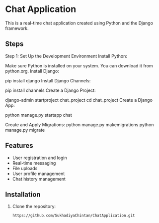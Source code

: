 # Chat Application

This is a real-time chat application created using Python and the Django framework.

## Steps
Step 1: Set Up the Development Environment
Install Python:

Make sure Python is installed on your system. You can download it from python.org.
Install Django:

pip install django
Install Django Channels:

pip install channels
Create a Django Project:

django-admin startproject chat_project
cd chat_project
Create a Django App:

python manage.py startapp chat


Create and Apply Migrations:
python manage.py makemigrations
python manage.py migrate

## Features

- User registration and login
- Real-time messaging
- File uploads
- User profile management
- Chat history management

## Installation

1. Clone the repository:
   ```sh
   https://github.com/SukhadiyaChintan/ChatApplication.git
